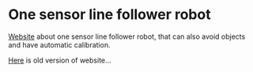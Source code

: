 # One sensor line follower robot

[Website](https://oslfrobot.github.io) about one sensor line follower robot, that can also avoid objects and have automatic calibration.

[Here](http://oslfrobot.wz.sk) is old version of website...
